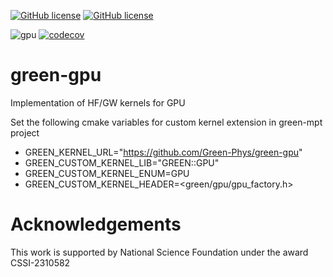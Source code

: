 [![GitHub license](https://img.shields.io/github/license/Green-Phys/green-mbpt?cacheSeconds=3600&color=informational&label=License)](./LICENSE)
[![GitHub license](https://img.shields.io/badge/C%2B%2B-17-blue)](https://en.cppreference.com/w/cpp/compiler_support/17)

![gpu](https://github.com/Green-Phys/green-gpu/actions/workflows/test.yaml/badge.svg)
[![codecov](https://codecov.io/gh/Green-Phys/green-gpu/graph/badge.svg?token=GZGIYJ52PW)](https://codecov.io/gh/Green-Phys/green-gpu)

# green-gpu
Implementation of HF/GW kernels for GPU

Set the following cmake variables for custom kernel extension in green-mpt project
   - GREEN_KERNEL_URL="https://github.com/Green-Phys/green-gpu" 
   - GREEN_CUSTOM_KERNEL_LIB="GREEN::GPU"
   - GREEN_CUSTOM_KERNEL_ENUM=GPU 
   - GREEN_CUSTOM_KERNEL_HEADER=\<green/gpu/gpu_factory.h\>

# Acknowledgements

This work is supported by National Science Foundation under the award CSSI-2310582

